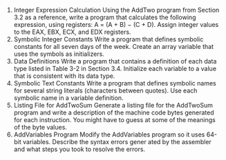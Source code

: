  1. Integer Expression Calculation
 Using the AddTwo program from Section 3.2 as a reference, write a program that calculates the
 following expression, using registers: A = (A + B) − (C + D). Assign integer values to the EAX,
 EBX, ECX, and EDX registers.
 2. Symbolic Integer Constants
 Write a program that defines symbolic constants for all seven days of the week. Create an array
 variable that uses the symbols as initializers.
 3. Data Definitions
 Write a program that contains a definition of each data type listed in Table 3-2 in Section 3.4.
 Initialize each variable to a value that is consistent with its data type.
 4. Symbolic Text Constants
 Write a program that defines symbolic names for several string literals (characters between
 quotes). Use each symbolic name in a variable definition.
 5. Listing File for AddTwoSum
 Generate a listing file for the AddTwoSum program and write a description of the machine code
 bytes generated for each instruction. You might have to guess at some of the meanings of the
 byte values.
 6. AddVariables Program
 Modify the AddVariables program so it uses 64-bit variables. Describe the syntax errors gener
ated by the assembler and what steps you took to resolve the errors.
